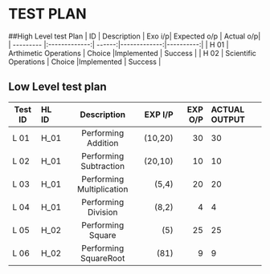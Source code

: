 # TEST PLAN
##High Level test Plan
| ID        | Description   | Exo i/p| Expected o/p | Actual o/p|
| --------- |:-------------:| ------:|-------------:|----------:|
| H 01     | Arthimetic Operations | Choice |Implemented | Success |
| H 02     | Scientific Operations      | Choice |Implemented | Success |


## Low Level test plan
| Test ID |HL ID | Description          | EXP I/P | EXP O/P |ACTUAL OUTPUT |
| --------|:-----|:--------------------:| ------:|-------:|:-------|
| L 01   |H_01  | Performing Addition  | (10,20) | 30 | 30 |
| L 02    | H_01| Performing Subtraction   | (20,10)  | 10 | 10 |
| L 03     | H_01| Performing Multiplication | (5,4) | 20 | 20 |
| L 04     | H_01| Performing Division      | (8,2) | 4 | 4 |
| L 05     | H_02|Performing Square   |(5)  | 25 | 25 |
| L 06     | H_02|Performing SquareRoot | (81) | 9 | 9|
